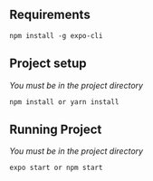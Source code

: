 ## Requirements
```
npm install -g expo-cli
```

## Project setup
*You must be in the project directory*
```
npm install or yarn install
```

## Running Project
*You must be in the project directory*
```
expo start or npm start
```
